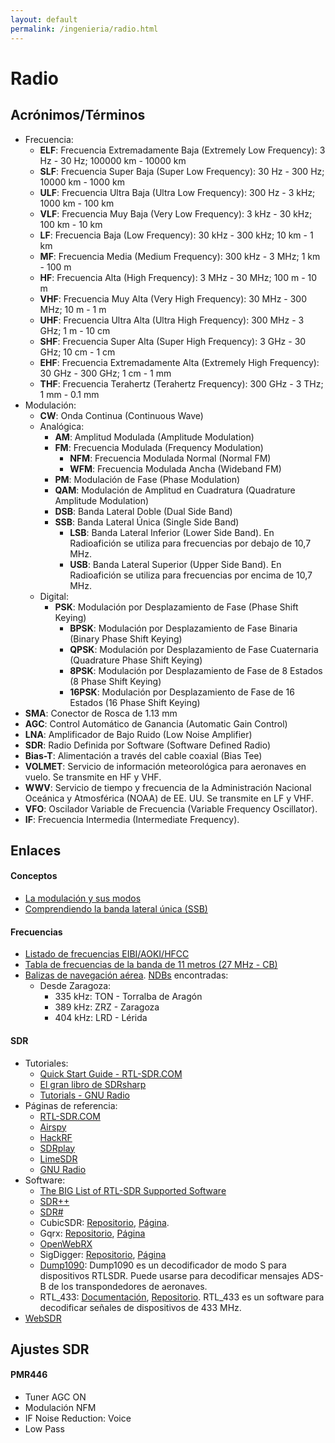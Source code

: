 ```yaml
---
layout: default
permalink: /ingenieria/radio.html
---
```


# Radio

## Acrónimos/Términos

* Frecuencia:
    * **ELF**: Frecuencia Extremadamente Baja (Extremely Low Frequency): 3 Hz - 30 Hz; 100000 km - 10000 km
    * **SLF**: Frecuencia Super Baja (Super Low Frequency): 30 Hz - 300 Hz; 10000 km - 1000 km
    * **ULF**: Frecuencia Ultra Baja (Ultra Low Frequency): 300 Hz - 3 kHz; 1000 km - 100 km
    * **VLF**: Frecuencia Muy Baja (Very Low Frequency): 3 kHz - 30 kHz; 100 km - 10 km
    * **LF**: Frecuencia Baja (Low Frequency): 30 kHz - 300 kHz; 10 km - 1 km
    * **MF**: Frecuencia Media (Medium Frequency): 300 kHz - 3 MHz; 1 km - 100 m
    * **HF**: Frecuencia Alta (High Frequency): 3 MHz - 30 MHz; 100 m - 10 m
    * **VHF**: Frecuencia Muy Alta (Very High Frequency): 30 MHz - 300 MHz; 10 m - 1 m
    * **UHF**: Frecuencia Ultra Alta (Ultra High Frequency): 300 MHz - 3 GHz; 1 m - 10 cm
    * **SHF**: Frecuencia Super Alta (Super High Frequency): 3 GHz - 30 GHz; 10 cm - 1 cm
    * **EHF**: Frecuencia Extremadamente Alta (Extremely High Frequency): 30 GHz - 300 GHz; 1 cm - 1 mm
    * **THF**: Frecuencia Terahertz (Terahertz Frequency): 300 GHz - 3 THz; 1 mm - 0.1 mm
* Modulación:
    * **CW**: Onda Continua (Continuous Wave)
    * Analógica:
        * **AM**: Amplitud Modulada (Amplitude Modulation)
        * **FM**: Frecuencia Modulada (Frequency Modulation)
            * **NFM**: Frecuencia Modulada Normal (Normal FM)
            * **WFM**: Frecuencia Modulada Ancha (Wideband FM)
        * **PM**: Modulación de Fase (Phase Modulation)
        * **QAM**: Modulación de Amplitud en Cuadratura (Quadrature Amplitude Modulation)
        * **DSB**: Banda Lateral Doble (Dual Side Band)
        * **SSB**: Banda Lateral Única (Single Side Band)
            * **LSB**: Banda Lateral Inferior (Lower Side Band). En Radioafición se utiliza para frecuencias por debajo de 10,7 MHz.
            * **USB**: Banda Lateral Superior (Upper Side Band). En Radioafición se utiliza para frecuencias por encima de 10,7 MHz.
    * Digital:
        * **PSK**: Modulación por Desplazamiento de Fase (Phase Shift Keying)
            * **BPSK**: Modulación por Desplazamiento de Fase Binaria (Binary Phase Shift Keying)
            * **QPSK**: Modulación por Desplazamiento de Fase Cuaternaria (Quadrature Phase Shift Keying)
            * **8PSK**: Modulación por Desplazamiento de Fase de 8 Estados (8 Phase Shift Keying)
            * **16PSK**: Modulación por Desplazamiento de Fase de 16 Estados (16 Phase Shift Keying)
* **SMA**: Conector de Rosca de 1.13 mm
* **AGC**: Control Automático de Ganancia (Automatic Gain Control)
* **LNA**: Amplificador de Bajo Ruido (Low Noise Amplifier)
* **SDR**: Radio Definida por Software (Software Defined Radio)
* **Bias-T**: Alimentación a través del cable coaxial (Bias Tee)
* **VOLMET**: Servicio de información meteorológica para aeronaves en vuelo. Se transmite en HF y VHF.
* **WWV**: Servicio de tiempo y frecuencia de la Administración Nacional Oceánica y Atmosférica (NOAA) de EE. UU. Se transmite en LF y VHF.
* **VFO**: Oscilador Variable de Frecuencia (Variable Frequency Oscillator).
* **IF**: Frecuencia Intermedia (Intermediate Frequency).

## Enlaces

#### Conceptos

* [La modulación y sus modos](https://www.cb27.com/primerospasos/la-modulacion-y-sus-modos)
* [Comprendiendo la banda lateral única (SSB)](https://crecj.org/comprender-la-banda-lateral-unica-ssb/)

#### Frecuencias

* [Listado de frecuencias EIBI/AOKI/HFCC](https://docs.google.com/spreadsheets/d/1StTd2lRB1UTUitbo7YTDxhw2ZInUk_LaIVmO6orQ64w/edit)
* [Tabla de frecuencias de la banda de 11 metros (27 MHz - CB)](https://www.cb27.com/dx/tabla-frecuencias)
* [Balizas de navegación aérea](https://aip.enaire.es/AIP/contenido_AIP/ENR/LE_ENR_4_1_en.html). [NDBs](https://es.wikipedia.org/wiki/Baliza_no_direccional) encontradas:
    * Desde Zaragoza:
        * 335 kHz: TON - Torralba de Aragón
        * 389 kHz: ZRZ - Zaragoza
        * 404 kHz: LRD - Lérida

#### SDR

* Tutoriales:
    * [Quick Start Guide - RTL-SDR.COM](https://www.rtl-sdr.com/rtl-sdr-quick-start-guide/)
    * [El gran libro de SDRsharp](https://airspy.com/downloads/SDRSharp_Guia_v5.5_ESP.pdf)
    * [Tutorials - GNU Radio](https://wiki.gnuradio.org/index.php/Tutorials)
* Páginas de referencia:
    * [RTL-SDR.COM](https://www.rtl-sdr.com/)
    * [Airspy](https://airspy.com/)
    * [HackRF](https://greatscottgadgets.com/hackrf/)
    * [SDRplay](https://www.sdrplay.com/)
    * [LimeSDR](https://www.limemicro.com/)
    * [GNU Radio](https://www.gnuradio.org/)
* Software:
    * [The BIG List of RTL-SDR Supported Software](https://www.rtl-sdr.com/big-list-rtl-sdr-supported-software/)
    * [SDR++](https://www.sdrpp.org/)
    * [SDR#](https://airspy.com/downloads/)
    * CubicSDR: [Repositorio](https://github.com/cjcliffe/CubicSDR), [Página](https://cubicsdr.com/).
    * Gqrx: [Repositorio](https://github.com/gqrx-sdr/gqrx/), [Página](https://gqrx.dk/)
    * [OpenWebRX](https://openwebrx.de/)
    * SigDigger: [Repositorio](https://github.com/BatchDrake/SigDigger/), [Página](https://batchdrake.github.io/SigDigger/)
    * [Dump1090](https://github.com/antirez/dump1090): Dump1090 es un decodificador de modo S para dispositivos RTLSDR. Puede usarse para decodificar mensajes ADS-B de los transpondedores de aeronaves.
    * RTL_433: [Documentación](https://triq.org/rtl_433/), [Repositorio](https://github.com/merbanan/rtl_433). RTL_433 es un software para decodificar señales de dispositivos de 433 MHz.
* [WebSDR](http://websdr.org/)

## Ajustes SDR

#### PMR446

* Tuner AGC ON
* Modulación NFM
* IF Noise Reduction: Voice
* Low Pass